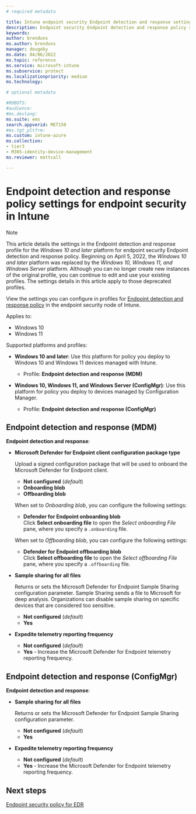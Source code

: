 ```yaml
---
# required metadata

title: Intune endpoint security Endpoint detection and response settings | Microsoft Docs
description: Endpoint security Endpoint detection and response policy settings in Microsoft Intune 
keywords:
author: brenduns
ms.author: brenduns
manager: dougeby
ms.date: 04/06/2022
ms.topic: reference
ms.service: microsoft-intune
ms.subservice: protect
ms.localizationpriority: medium
ms.technology:

# optional metadata

#ROBOTS:
#audience:
#ms.devlang:
ms.suite: ems
search.appverid: MET150
#ms.tgt_pltfrm:
ms.custom: intune-azure
ms.collection:
- tier3
- M365-identity-device-management
ms.reviewer: mattcall

---
```

# Endpoint detection and response policy settings for endpoint security in Intune

> [!NOTE]  
> This article details the settings in the Endpoint detection and response profile for the *Windows 10 and later* platform for endpoint security Endpoint detection and response policy. Beginning on April 5, 2022, the *Windows 10 and later* platform was replaced by the *Windows 10, Windows 11, and Windows Server* platform. Although you can no longer create new instances of the original profile, you can continue to edit and use your existing profiles. The settings details in this article apply to those deprecated profiles.

View the settings you can configure in profiles for [Endpoint detection and response policy](../protect/endpoint-security-edr-policy.md) in the endpoint security node of Intune.

Applies to:

- Windows 10
- Windows 11

Supported platforms and profiles:

- **Windows 10 and later**: Use this platform for policy you deploy to Windows 10 and Windows 11 devices managed with Intune.
  - Profile: **Endpoint detection and response (MDM)**

- **Windows 10, Windows 11, and Windows Server (ConfigMgr)**: Use this platform for policy you deploy to devices managed by Configuration Manager.
  - Profile: **Endpoint detection and response (ConfigMgr)**

## Endpoint detection and response (MDM)

**Endpoint detection and response**:

- **Microsoft Defender for Endpoint client configuration package type**

  Upload a signed configuration package that will be used to onboard the Microsoft Defender for Endpoint client.

  - **Not configured** (*default*)
  - **Onboarding blob**  
  - **Offboarding blob**  

  When set to *Onboarding blob*, you can configure the following settings:

  - **Defender for Endpoint onboarding blob**  
    Click **Select onboarding file** to open the *Select onboarding File* pane, where you specify a `.onboarding` file.

  When set to *Offboarding blob*, you can configure the following settings:
  
  - **Defender for Endpoint offboarding blob**  
     Click **Select offboarding file** to open the *Select offboarding File* pane, where you specify a `.offboarding` file.

- **Sample sharing for all files**  

  Returns or sets the Microsoft Defender for Endpoint Sample Sharing configuration parameter.  Sample Sharing sends a file to Microsoft for deep analysis. Organizations can disable sample sharing on specific devices that are considered too sensitive.

  - **Not configured**   (*default*)
  - **Yes**

- **Expedite telemetry reporting frequency**

  - **Not configured**   (*default*)
  - **Yes** - Increase the Microsoft Defender for Endpoint telemetry reporting frequency.

## Endpoint detection and response (ConfigMgr)

**Endpoint detection and response**:

- **Sample sharing for all files**  

  Returns or sets the Microsoft Defender for Endpoint Sample Sharing configuration parameter.  
  - **Not configured**   (*default*)
  - **Yes**

- **Expedite telemetry reporting frequency**

  - **Not configured**   (*default*)
  - **Yes** - Increase the Microsoft Defender for Endpoint telemetry reporting frequency.

## Next steps

[Endpoint security policy for EDR](../protect/endpoint-security-edr-policy.md)
